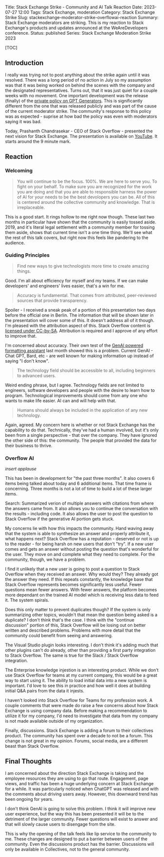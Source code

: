 Title: Stack Exchange Strike - Community and AI Talk Reaction
Date: 2023-07-27 12:00
Tags: Stack Exchange, moderation
Category: Stack Exchange Strike
Slug: stackexchange-moderator-strike-overflowai-reaction
Summary: Stack Exchange moderators are striking. This is my reaction to Stack Exchange's products and updates announced at the WeAreDevelopers conference. 
Status: published
Series: Stack Exchange Moderation Strike 2023

[TOC]

## Introduction

I really was trying not to post anything about the strike again until it was resolved. There was a long period of no action in July so my 
assumption was that it was being worked on behind the scenes with the company and the designated representatives. Turns out, that it was just
quiet for a couple weeks with no movement. One important development was the release (finally) of the [private policy on GPT Generators][1]. This
is significantly different from the one that was released publicly and was part of the cause of the current moderator strike. The community's 
response to this policy was as expected - suprise at how bad the policy was even with moderators saying it was bad.

Today, Prashanth Chandrasekar - CEO of Stack Overflow - presented the next vision for Stack Exchange. The presentation is available on 
[YouTube][presentation]. It starts around the 9 minute mark.

## Reaction

### Welcoming

> You will continue to be the focus. 100%. We are here to serve you. To fight on your behalf. To make sure you are recognized for the work you are doing and that you are able to responsible harness the power of AI for your needs to be the best devolopers you can be. All of this is centered around the collective community and knowledge. That is irreplaceable.

This is a good start. It rings hollow to me right now though. These last two months in particular have shown that the community is easily tossed aside. 
2019, and it's literal legal settlement with a community member for tossing them aside, shows that current time isn't a one time thing. We'll see what the rest of this talk covers, but right now this feels like pandering to the audience.

### Guiding Principles

> Find new ways to give technologists more time to create amazing things.

Good. I'm all about efficiency for myself and my teams. If we can make developers' and engineers' lives easier, that's a win for me.

> Accuracy is fundamental. That comes from attributed, peer-reviewed sources that provide transparency.

Spoiler - I received a sneak peak of a portion of this presentation two days before the official one in Berlin. The information that will be shown 
later in the presentation will cover some of this. It doesn't address all of it though. I'm pleased with the attribution aspect of this. 
Stack Overflow content is [licensed under CC-by-SA][license]. Attribution is required and I approve of any effort to improve that. 

I'm concerned about accuracy. Their own test of the [GenAI powered formatting assistant][formattingassistant] last month showed this is a problem. 
Current GenAI - Chat GPT, Bard, etc - are well known for making information up instead of saying "I don't know". 

> The technology field should be accessible to all, including beginners to advanced users.

Weird ending phrase, but I agree. Technology fields are not limited to engineers, software developers and people with the desire to learn how to 
program. Technological improvements should come from any one who wants to make life easier. AI can and will help with that.

> Humans should always be included in the application of any new technology.

Again, agreed. My concern here is whether or not Stack Exchange has the capability to do that. Technically, they've had a human involved, but it's 
only been from a single perspective - that over the company. They have ignored the other side of this: the community. The people that provided the 
data for their business to thrive.

### Overflow AI

_insert applause_

This has been in development for "the past three months". It also covers 6 items being talked about today and 6 additional items. That time frame is 
concerning. Three months is not a lot of time to build a lot of these larger items. 

Search: Summarized verion of multiple answers with citations from where the answers came from. It also allows you to continue the conversation with the 
results - including code. It also allows the user to post the question to Stack Overflow if the generative AI portion gets stuck.

My concerns lie with how this impacts the community. Hand waving away that the system is able to synthesize an answer and properly attribute it, what
happens next? Stack Overflow has a reputation - deserved or not is up to the reader - for being harsh on new users that don't "try". If a new user 
comes and gets an answer without posting the question that's wonderful for the user. They move on and complete what they need to complete. For the 
community, though, we have a problem. 

I find it unlikely that a new user is going to post a question to Stack Overflow when they received an answer. Why would they? They already got the 
answer they need. If this repeats constantly, the knowledge base that Stack Overflow represents becomes significantly less useful. Fewer questions
mean fewer answers. With fewer answers, the platform becomes more dependant on the trained AI model which is receiving less data to feed it. The system
spirals.

Does this only matter to prevent duplicates though? If the system is only summarizing other topics, wouldn't that mean the question being asked is a 
duplicate? I don't think that's the case. I think with the "continue discussion" portion of this, Stack Overflow will be losing out on better written
and described problems. Problems with more detail that the community could benefit from seeing and answering.

The Visual Studio plugin looks interesting. I don't think it's adding much that other plugins can't do already, other than providing a first party 
integration to Stack Overflow. The same is true for the Slack / Stack Overflow integration. 

The Enterprise knowledge injestion is an interesting product. While we don't use Stack Overflow for teams at my current company, this would be 
a great way to start using it. The ability to load initial data into a new system is important. I'd love to see this in practice and how well it does 
at building initial Q&A pairs from the data it injests. 

I haven't looked into Stack Overflow for Teams for my profession work. A couple comments that were made do raise a few concerns about how Stack Exchange
is using company data. Before making a recommendation to utilize it for my company, I'd need to investigate that data from my company is not made 
available outside of my organization.

Finally, discussions. Stack Exchange is adding a forum to their collectives product. The community has spent over a decade to not be a forum. This change
is not great in my opinion. Forums, social media, are a different beast than Stack Overflow. 

## Final Thoughts

I am concerned about the direction Stack Exchange is taking and the employee resources they are using to go that route. Engagement, page views, and 
traffic has been a huge underlying concern at Stack Exchange for a while. It was particularly noticed when ChatGPT was released and with the comments 
about driving users away. However, this downward trend has been ongoing for years.

I don't think GenAI is going to solve this problem. I think it will improve new user experience, but the way this has been presented it will be to the
detriment of the larger community. Fewer questions will exist to answer and that will slowly cause users to disengage from the site. 

This is why the opening of the talk feels like lip service to the community to me. These changes are designed to put a barrier between users of the 
community. Even the discussions product has the barrier. Discussions will only be available in Collectives, not to the general community. 



 [presentation]: https://www.youtube.com/watch?v=g5F5t205pYA
 [license]: https://stackoverflow.com/help/licensing
 [formattingassistant]: {filename}2023_06_19_stackexchange_strike_update3.md
 [1]: https://meta.stackexchange.com/q/391626/186281